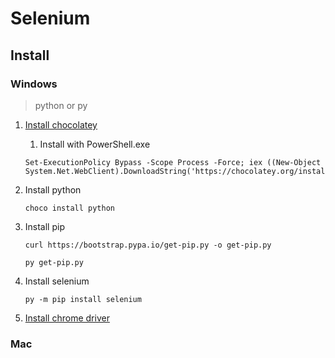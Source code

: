 # Selenium

## Install

### Windows

> python or py

1. [Install chocolatey](https://chocolatey.org/docs/installation)

   1. Install with PowerShell.exe

   ```
   Set-ExecutionPolicy Bypass -Scope Process -Force; iex ((New-Object System.Net.WebClient).DownloadString('https://chocolatey.org/install.ps1'))
   ```

1. Install python

   ```
   choco install python
   ```

1. Install pip

   ```
   curl https://bootstrap.pypa.io/get-pip.py -o get-pip.py
   ```

   ```
   py get-pip.py
   ```

1. Install selenium

   ```
   py -m pip install selenium
   ```

1. [Install chrome driver](http://chromedriver.chromium.org/downloads)

### Mac
